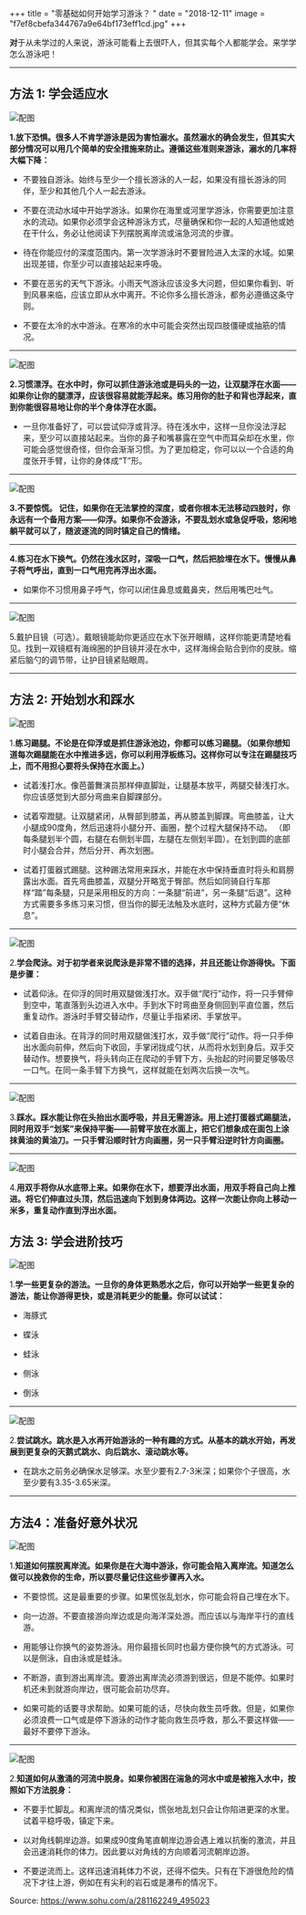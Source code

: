 +++
title = "零基础如何开始学习游泳？ "
date = "2018-12-11"
image = "f7ef8cbefa344767a9e64bf173eff1cd.jpg"
+++

**对**于从未学过的人来说，游泳可能看上去很吓人，但其实每个人都能学会。来学学怎么游泳吧！

***

## 方法 1: 学会适应水

![配图](../../images/be4043f092f3440a8671649de562a0fd.jpg)

**1.放下恐惧。很多人不肯学游泳是因为害怕溺水。虽然溺水的确会发生，但其实大部分情况可以用几个简单的安全措施来防止。遵循这些准则来游泳，溺水的几率将大幅下降：**

* 不要独自游泳。始终与至少一个擅长游泳的人一起，如果没有擅长游泳的同伴，至少和其他几个人一起去游泳。

* 不要在流动水域中开始学游泳。如果你在海里或河里学游泳，你需要更加注意水的流动。如果你必须学会这种游泳方式，尽量确保和你一起的人知道他或她在干什么，务必让他阅读下列摆脱离岸流或湍急河流的步骤。

* 待在你能应付的深度范围内。第一次学游泳时不要冒险进入太深的水域。如果出现差错，你至少可以直接站起来呼吸。

* 不要在恶劣的天气下游泳。小雨天气游泳应该没多大问题，但如果你看到、听到风暴来临，应该立即从水中离开。不论你多么擅长游泳，都务必遵循这条守则。

* 不要在太冷的水中游泳。在寒冷的水中可能会突然出现四肢僵硬或抽筋的情况。

***

![配图](../../images/f912941768ab4d938a158d76b2d324b3.jpg)

**2.习惯漂浮。在水中时，你可以抓住游泳池或是码头的一边，让双腿浮在水面——如果你让你的腿漂浮，应该很容易就能浮起来。练习用你的肚子和背也浮起来，直到你能很容易地让你的半个身体浮在水面。**

* 一旦你准备好了，可以尝试仰浮或背浮。待在浅水中，这样一旦你没法浮起来，至少可以直接站起来。当你的鼻子和嘴暴露在空气中而耳朵却在水里，你可能会感觉很奇怪，但你会渐渐习惯。为了更加稳定，你可以以一个合适的角度张开手臂，让你的身体成“T”形。

***

![配图](../../images/2791b8b3298d4daa976ff50a473d8460.jpg)

**3.不要惊慌。 记住，如果你在无法掌控的深度，或者你根本无法移动四肢时，你永远有一个备用方案——仰浮。如果你不会游泳，不要乱划水或急促呼吸，悠闲地躺平就可以了，随波逐流的同时镇定自己的情绪。**

***

**4.练习在水下换气。仍然在浅水区时，深吸一口气，然后把脸埋在水下。慢慢从鼻子将气呼出，直到一口气用完再浮出水面。**

* 如果你不习惯用鼻子呼气，你可以闭住鼻息或戴鼻夹，然后用嘴巴吐气。

***

![配图](../../images/d7b58be264224b27adea03fe96d57422.jpg)

5.戴护目镜（可选）。戴眼镜能助你更适应在水下张开眼睛，这样你能更清楚地看见。找到一双镜框有海绵圈的护目镜并浸在水中，这样海绵会贴合到你的皮肤。缩紧后脑勺的调节带，让护目镜紧贴眼周。

***

## 方法 2: 开始划水和踩水

![配图](../../images/cfb2036664964e0882205781b208c3e6.jpg)

1.**练习踢腿。不论是在仰浮或是抓住游泳池边，你都可以练习踢腿。（如果你想知道每次踢腿能在水中推进多远，你可以利用浮板练习。这样你可以专注在踢腿技巧上，而不用担心要将头保持在水面上。）**

* 试着浅打水。像芭蕾舞演员那样伸直脚趾，让腿基本放平，两腿交替浅打水。你应该感觉到大部分弯曲来自脚踝部分。

* 试着窄蹬腿。让双腿紧闭，从臀部到膝盖，再从膝盖到脚踝。弯曲膝盖，让大小腿成90度角，然后迅速将小腿分开、画圈，整个过程大腿保持不动。 （即每条腿划半个圆，右腿在右侧划半圆，左腿在左侧划半圆）。在划到圆的底部时小腿会合并，然后分开、再次划圈。

* 试着打蛋器式踢腿。这种踢法常用来踩水，并能在水中保持垂直时将头和肩膀露出水面。首先弯曲膝盖，双腿分开略宽于臀部。然后如同骑自行车那样“踏”每条腿，只是采用相反的方向：一条腿“前进”，另一条腿“后退”。这种方式需要多多练习来习惯，但当你的脚无法触及水底时，这种方式最方便“休息”。

***

![配图](../../images/d7c79d081976489aad8726782de376bd.jpg)

2.**学会爬泳。对于初学者来说爬泳是非常不错的选择，并且还能让你游得快。下面是步骤：**

* 试着仰泳。在仰浮的同时用双腿做浅打水。双手做“爬行”动作，将一只手臂伸到空中，笔直落到头边进入水中。手到水下时弯曲至身侧回到平直位置，然后重复动作。游泳时手臂交替动作，尽量让手指紧闭、手掌放平。

* 试着自由泳。在背浮的同时用双腿做浅打水，双手做“爬行”动作。将一只手伸出水面向前伸，然后向下收回，手掌闭拢成勺状，从而将水划到身后。双手交替动作。想要换气，将头转向正在爬动的手臂下方，头抬起的时间要足够吸尽一口气。在同一条手臂下方换气，这样就能在划两次后换一次气。

***

![配图](../../images/ba160e2f976449e8b386e9ca525e294d.jpg)

3.**踩水。踩水能让你在头抬出水面呼吸，并且无需游泳。用上述打蛋器式踢腿法，同时用双手“划桨”来保持平衡——前臂平放在水面上，把它们想象成在面包上涂抹黄油的黄油刀。一只手臂沿顺时针方向画圈，另一只手臂沿逆时针方向画圈。**

***

![配图](../../images/4fd7f747afb54730b241da5593082256.jpg)

4.**用双手将你从水底带上来。如果你在水下，想要浮出水面，用双手将自己向上推进。将它们伸直过头顶，然后迅速向下划到身体两边。这样一次能让你向上移动一米多，重复动作直到浮出水面。**

## 方法 3: 学会进阶技巧

![配图](../../images/3d751b8b24d24ade977e766ba97d9d26.jpg)

1.**学一些更复杂的游法。一旦你的身体更熟悉水之后，你可以开始学一些更复杂的游法，能让你游得更快，或是消耗更少的能量。你可以试试：**

* 海豚式

* 蝶泳

* 蛙泳

* 侧泳

* 倒泳

***

![配图](../../images/73434aebebe145958ac7cac30831d356.jpg)

2.**尝试跳水。跳水是入水再开始游泳的一种有趣的方式。从基本的跳水开始，再发展到更复杂的天鹅式跳水、向后跳水、滚动跳水等。**

* 在跳水之前务必确保水足够深。水至少要有2.7-3米深；如果你个子很高，水至少要有3.35-3.65米深。

***

## 方法4：准备好意外状况

![配图](../../images/d9f5449fd88443759a5e28cbd4f9f32a.jpg)

1.**知道如何摆脱离岸流。如果你是在大海中游泳，你可能会陷入离岸流。知道怎么做可以挽救你的生命，所以要尽量记住这些步骤再入水。**

* 不要惊慌。这是最重要的步骤。如果慌张乱划水，你可能会将自己埋在水下。

* 向一边游。不要直接游向岸边或是向海洋深处游。而应该以与海岸平行的直线游。

* 用能够让你换气的姿势游泳。用你最擅长同时也最方便你换气的方式游泳。可以是侧泳，自由泳或是蛙泳。

* 不断游，直到游出离岸流。要游出离岸流必须游到很远，但是不能停。如果时机还未到就游向岸边，很可能会前功尽弃。

* 如果可能的话要寻求帮助。如果可能的话，尽快向救生员呼救。但是，如果你必须浪费一口气或是停下游泳的动作才能向救生员呼救，那么不要这样做——最好不要停下游泳。

***

![配图](../../images/005c3fc9b16a476ead1322051769cf9c.jpg)

2.**知道如何从激涌的河流中脱身。如果你被困在湍急的河水中或是被拖入水中，按照如下方法脱身：**

* 不要手忙脚乱。和离岸流的情况类似，慌张地乱划只会让你陷进更深的水里。试着平稳呼吸，镇定下来。

* 以对角线朝岸边游。如果成90度角笔直朝岸边游会遇上难以抗衡的激流，并且会迅速消耗你的体力。因此要以对角线的方向顺着河流朝岸边游。

* 不要逆流而上。这样迅速消耗体力不说，还得不偿失。只有在下游很危险的情况下才往上游，例如在有尖利的岩石或是瀑布的情况下。

Source: <https://www.sohu.com/a/281162249_495023>
